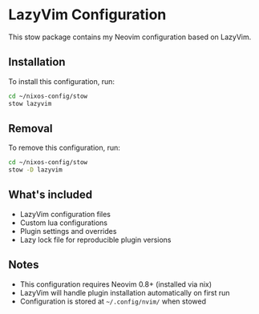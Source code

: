 # LazyVim Configuration

This stow package contains my Neovim configuration based on LazyVim.

## Installation

To install this configuration, run:

```bash
cd ~/nixos-config/stow
stow lazyvim
```

## Removal

To remove this configuration, run:

```bash
cd ~/nixos-config/stow
stow -D lazyvim
```

## What's included

- LazyVim configuration files
- Custom lua configurations
- Plugin settings and overrides
- Lazy lock file for reproducible plugin versions

## Notes

- This configuration requires Neovim 0.8+ (installed via nix)
- LazyVim will handle plugin installation automatically on first run
- Configuration is stored at `~/.config/nvim/` when stowed
